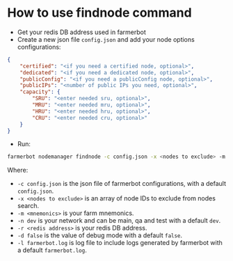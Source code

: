 # How to use findnode command

- Get your redis DB address used in farmerbot
- Create a new json file `config.json` and add your node options configurations:

```json
{
    "certified": "<if you need a certified node, optional>",
    "dedicated": "<if you need a dedicated node, optional>",
    "publicConfig": "<if you need a publicConfig node, optional>",
    "publicIPs": "<number of public IPs you need, optional>",
    "capacity": {
        "SRU": "<enter needed sru, optional>",
        "MRU": "<enter needed mru, optional>",
        "HRU": "<enter needed hru, optional>",
        "CRU": "<enter needed cru, optional>"
    }
}
```

- Run:

```bash
farmerbot nodemanager findnode -c config.json -x <nodes to exclude> -m <mnemonics> -n dev -r <redis address> -d false -l farmerbot.log
```

Where:

- `-c config.json` is the json file of farmerbot configurations, with a default `config.json`.
- `-x <nodes to exclude>` is an array of node IDs to exclude from nodes search.
- `-m <mnemonics>` is your farm mnemonics.
- `-n dev` is your network and can be main, qa and test with a default `dev`.
- `-r <redis address>` is your redis DB address.
- `-d false` is the value of debug mode with a default `false`.
- `-l farmerbot.log` is log file to include logs generated by farmerbot with a default `farmerbot.log`.
